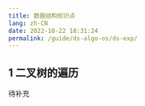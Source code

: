 ```yaml
---
title: 数据结构知识点
lang: zh-CN
date: 2022-10-22 18:31:24
permalink: /guide/ds-algo-os/ds-exp/
---
```


## 1 二叉树的遍历

待补充